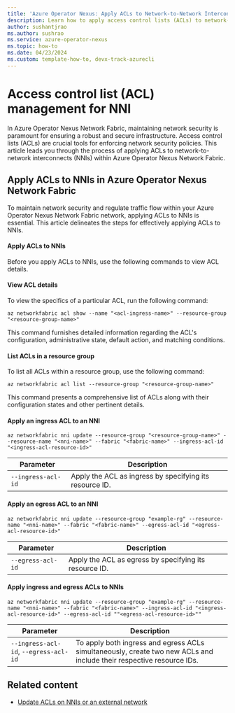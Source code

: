 ```yaml
---
title: 'Azure Operator Nexus: Apply ACLs to Network-to-Network Interconnects'
description: Learn how to apply access control lists (ACLs) to network-to-network interconnects (NNIs) within Azure Operator Nexus Network Fabric.
author: sushantjrao
ms.author: sushrao
ms.service: azure-operator-nexus
ms.topic: how-to
ms.date: 04/23/2024
ms.custom: template-how-to, devx-track-azurecli
---
```


# Access control list (ACL) management for NNI

In Azure Operator Nexus Network Fabric, maintaining network security is paramount for ensuring a robust and secure infrastructure. Access control lists (ACLs) are crucial tools for enforcing network security policies. This article leads you through the process of applying ACLs to network-to-network interconnects (NNIs) within Azure Operator Nexus Network Fabric.

## Apply ACLs to NNIs in Azure Operator Nexus Network Fabric

To maintain network security and regulate traffic flow within your Azure Operator Nexus Network Fabric network, applying ACLs to NNIs is essential. This article delineates the steps for effectively applying ACLs to NNIs.

#### Apply ACLs to NNIs

Before you apply ACLs to NNIs, use the following commands to view ACL details.

#### View ACL details

To view the specifics of a particular ACL, run the following command:

```azurecli
az networkfabric acl show --name "<acl-ingress-name>" --resource-group "<resource-group-name>"
```

This command furnishes detailed information regarding the ACL's configuration, administrative state, default action, and matching conditions.

#### List ACLs in a resource group

To list all ACLs within a resource group, use the following command:

```azurecli
az networkfabric acl list --resource-group "<resource-group-name>"
```

This command presents a comprehensive list of ACLs along with their configuration states and other pertinent details.

#### Apply an ingress ACL to an NNI

```azurecli
az networkfabric nni update --resource-group "<resource-group-name>" --resource-name "<nni-name>" --fabric "<fabric-name>" --ingress-acl-id "<ingress-acl-resource-id>"
```

| Parameter         | Description                                      |
|-------------------|--------------------------------------------------|
| `--ingress-acl-id` | Apply the ACL as ingress by specifying its resource ID.  |

#### Apply an egress ACL to an NNI

```azurecli
az networkfabric nni update --resource-group "example-rg" --resource-name "<nni-name>" --fabric "<fabric-name>" --egress-acl-id "<egress-acl-resource-id>"
```

| Parameter        | Description                                    |
|------------------|------------------------------------------------|
|`--egress-acl-id` | Apply the ACL as egress by specifying its resource ID. |

#### Apply ingress and egress ACLs to NNIs

```azurecli
az networkfabric nni update --resource-group "example-rg" --resource-name "<nni-name>" --fabric "<fabric-name>" --ingress-acl-id "<ingress-acl-resource-id>" --egress-acl-id ""<egress-acl-resource-id>""
```

| Parameter         | Description                                                                                                    |
|-------------------|----------------------------------------------------------------------------------------------------------------|
| `--ingress-acl-id`, `--egress-acl-id` | To apply both ingress and egress ACLs simultaneously, create two new ACLs and include their respective resource IDs. |

## Related content

- [Update ACLs on NNIs or an external network](howto-update-access-control-list-for-network-to-network-interconnects.md)
